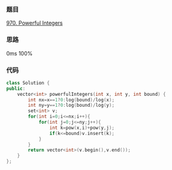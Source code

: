 ### 题目
[970. Powerful Integers](https://leetcode-cn.com/problems/powerful-integers/submissions/)
### 思路
0ms 100%


### 代码
```c++
class Solution {
public:
    vector<int> powerfulIntegers(int x, int y, int bound) {
        int nx=x==1?0:log(bound)/log(x);
        int ny=y==1?0:log(bound)/log(y);
        set<int> v;
        for(int i=0;i<=nx;i++){
            for(int j=0;j<=ny;j++){
                int k=pow(x,i)+pow(y,j);
                if(k<=bound)v.insert(k);
            }
        }
        return vector<int>(v.begin(),v.end());
    }
};
```

